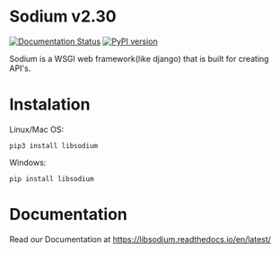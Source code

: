 # Sodium v2.30
[![Documentation Status](https://readthedocs.org/projects/libsodium/badge/?version=latest)](https://libsodium.readthedocs.io/en/latest/?badge=latest)
[![PyPI version](https://badge.fury.io/py/libsodium.svg)](https://badge.fury.io/py/libsodium/)

Sodium is a WSGI web framework(like django) that is built for creating API's.
# Instalation
Linux/Mac OS:
```
pip3 install libsodium
```
Windows:
```
pip install libsodium
```

# Documentation
Read our Documentation at <a>https://libsodium.readthedocs.io/en/latest/</a>
